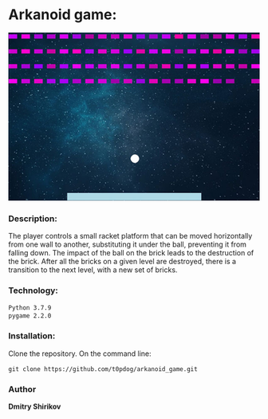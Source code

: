 # Arkanoid game:
![Arkanoid logo](1.jpg "Arkanoid logo")

### Description:
The player controls a small racket platform that can be moved horizontally
from one wall to another, substituting it under the ball, preventing it from
falling down. The impact of the ball on the brick leads to the destruction 
of the brick. After all the bricks on a given level are destroyed, there 
is a transition to the next level, with a new set of bricks.

### Technology:
```
Python 3.7.9
pygame 2.2.0
```

### Installation:
Clone the repository. On the command line:
```
git clone https://github.com/t0pdog/arkanoid_game.git
```

### Author
  **Dmitry Shirikov**